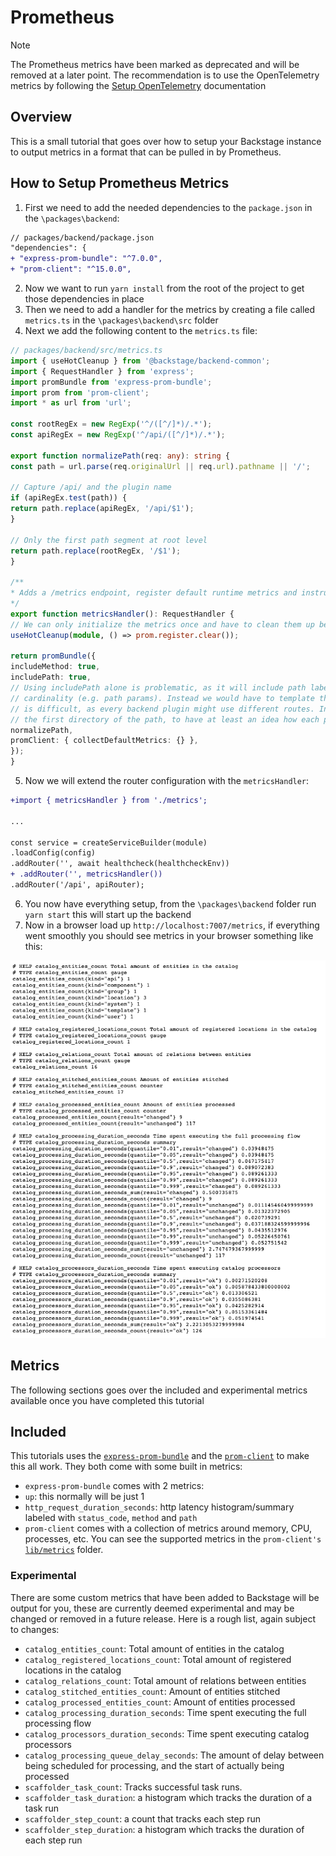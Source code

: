 # Prometheus

> [!NOTE]
> The Prometheus metrics have been marked as deprecated and will be removed at a later point. The recommendation is to use the OpenTelemetry metrics by following the [Setup OpenTelemetry](https://backstage.io/docs/tutorials/setup-opentelemetry) documentation

## Overview

This is a small tutorial that goes over how to setup your Backstage instance to output metrics in a format that can be pulled in by Prometheus.

## How to Setup Prometheus Metrics

1. First we need to add the needed dependencies to the `package.json` in the `\packages\backend`:

 ```diff
 // packages/backend/package.json
 "dependencies": {
 + "express-prom-bundle": "^7.0.0",
 + "prom-client": "^15.0.0",
 ```

2. Now we want to run `yarn install` from the root of the project to get those dependencies in place
3. Then we need to add a handler for the metrics by creating a file called `metrics.ts` in the `\packages\backend\src` folder
4. Next we add the following content to the `metrics.ts` file:

 ```ts
 // packages/backend/src/metrics.ts
 import { useHotCleanup } from '@backstage/backend-common';
 import { RequestHandler } from 'express';
 import promBundle from 'express-prom-bundle';
 import prom from 'prom-client';
 import * as url from 'url';

 const rootRegEx = new RegExp('^/([^/]*)/.*');
 const apiRegEx = new RegExp('^/api/([^/]*)/.*');

 export function normalizePath(req: any): string {
 const path = url.parse(req.originalUrl || req.url).pathname || '/';

 // Capture /api/ and the plugin name
 if (apiRegEx.test(path)) {
 return path.replace(apiRegEx, '/api/$1');
 }

 // Only the first path segment at root level
 return path.replace(rootRegEx, '/$1');
 }

 /**
 * Adds a /metrics endpoint, register default runtime metrics and instrument the router.
 */
 export function metricsHandler(): RequestHandler {
 // We can only initialize the metrics once and have to clean them up between hot reloads
 useHotCleanup(module, () => prom.register.clear());

 return promBundle({
 includeMethod: true,
 includePath: true,
 // Using includePath alone is problematic, as it will include path labels with high
 // cardinality (e.g. path params). Instead we would have to template them. However, this
 // is difficult, as every backend plugin might use different routes. Instead we only take
 // the first directory of the path, to have at least an idea how each plugin performs:
 normalizePath,
 promClient: { collectDefaultMetrics: {} },
 });
 }
 ```

5. Now we will extend the router configuration with the `metricsHandler`:

 ```diff
 +import { metricsHandler } from './metrics';

 ...

 const service = createServiceBuilder(module)
 .loadConfig(config)
 .addRouter('', await healthcheck(healthcheckEnv))
 + .addRouter('', metricsHandler())
 .addRouter('/api', apiRouter);
 ```

6. You now have everything setup, from the `\packages\backend` folder run `yarn start` this will start up the backend
7. Now in a browser load up `http://localhost:7007/metrics`, if everything went smoothly you should see metrics in your browser something like this:

 ![Prometheus Metrics Example Output](prometheus-metrics-output.png)

## Metrics

The following sections goes over the included and experimental metrics available once you have completed this tutorial

## Included

This tutorials uses the [`express-prom-bundle`](https://github.com/jochen-schweizer/express-prom-bundle) and the [`prom-client`](https://github.com/siimon/prom-client) to make this all work. They both come with some built in metrics:

- `express-prom-bundle` comes with 2 metrics:
 - `up`: this normally will be just 1
 - `http_request_duration_seconds`: http latency histogram/summary labeled with `status_code`, `method` and `path`
- `prom-client` comes with a collection of metrics around memory, CPU, processes, etc. You can see the supported metrics in the `prom-client's` [`lib/metrics`](https://github.com/siimon/prom-client/tree/master/lib/metrics) folder.

### Experimental

There are some custom metrics that have been added to Backstage will be output for you, these are currently deemed experimental and may be changed or removed in a future release. Here is a rough list, again subject to changes:

- `catalog_entities_count`: Total amount of entities in the catalog
- `catalog_registered_locations_count`: Total amount of registered locations in the catalog
- `catalog_relations_count`: Total amount of relations between entities
- `catalog_stitched_entities_count`: Amount of entities stitched
- `catalog_processed_entities_count`: Amount of entities processed
- `catalog_processing_duration_seconds`: Time spent executing the full processing flow
- `catalog_processors_duration_seconds`: Time spent executing catalog processors
- `catalog_processing_queue_delay_seconds`: The amount of delay between being scheduled for processing, and the start of actually being processed
- `scaffolder_task_count`: Tracks successful task runs.
- `scaffolder_task_duration`: a histogram which tracks the duration of a task run
- `scaffolder_step_count`: a count that tracks each step run
- `scaffolder_step_duration`: a histogram which tracks the duration of each step run
